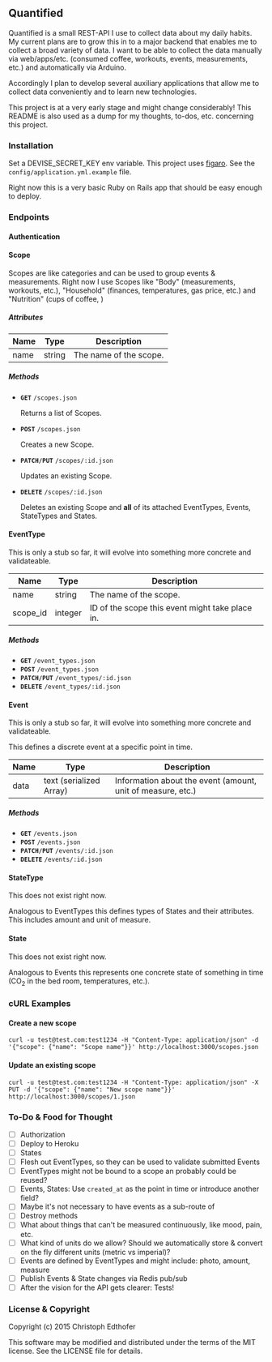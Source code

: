 ## Quantified

Quantified is a small REST-API I use to collect data about my daily habits. My current plans are to grow this in to a major backend that enables me to collect a broad variety of data. I want to be able to collect the data manually via web/apps/etc. (consumed coffee, workouts, events, measurements, etc.) and automatically via Arduino.

Accordingly I plan to develop several auxiliary applications that allow me to collect data conveniently and to learn new technologies.

This project is at a very early stage and might change considerably! This README is also used as a dump for my thoughts, to-dos, etc. concerning this project.

### Installation

Set a DEVISE_SECRET_KEY env variable. This project uses [figaro](https://github.com/laserlemon/figaro). See the `config/application.yml.example` file.

Right now this is a very basic Ruby on Rails app that should be easy enough to deploy.

### Endpoints

#### Authentication

#### Scope

Scopes are like categories and can be used to group events & measurements. Right now I use Scopes like "Body" (measurements, workouts, etc.), "Household" (finances, temperatures, gas price, etc.) and "Nutrition" (cups of coffee, )

##### Attributes

| Name | Type | Description |
|------|------|-------------|
| name | string | The name of the scope. |

##### Methods

- **`GET`** `/scopes.json`

  Returns a list of Scopes.

- **`POST`** `/scopes.json`

  Creates a new Scope.

- **`PATCH/PUT`** `/scopes/:id.json`

  Updates an existing Scope.

- **`DELETE`** `/scopes/:id.json`

  Deletes an existing Scope and **all** of its attached EventTypes, Events, StateTypes and States.

#### EventType

This is only a stub so far, it will evolve into something more concrete and validateable.

| Name | Type | Description |
|------|------|-------------|
| name | string | The name of the scope. |
| scope_id | integer | ID of the scope this event might take place in. |

##### Methods

- **`GET`** `/event_types.json`
- **`POST`** `/event_types.json`
- **`PATCH/PUT`** `/event_types/:id.json`
- **`DELETE`** `/event_types/:id.json`

#### Event

This is only a stub so far, it will evolve into something more concrete and validateable.

This defines a discrete event at a specific point in time.

| Name | Type | Description |
|------|------|-------------|
| data | text (serialized Array) | Information about the event (amount, unit of measure, etc.) |

##### Methods

- **`GET`** `/events.json`
- **`POST`** `/events.json`
- **`PATCH/PUT`** `/events/:id.json`
- **`DELETE`** `/events/:id.json`

#### StateType

This does not exist right now.

Analogous to EventTypes this defines types of States and their attributes. This includes amount and unit of measure.

#### State

This does not exist right now.

Analogous to Events this represents one concrete state of something in time (CO<sub>2</sub> in the bed room, temperatures, etc.).

### cURL Examples

#### Create a new scope

    curl -u test@test.com:test1234 -H "Content-Type: application/json" -d '{"scope": {"name": "Scope name"}}' http://localhost:3000/scopes.json

#### Update an existing scope

    curl -u test@test.com:test1234 -H "Content-Type: application/json" -X PUT -d '{"scope": {"name": "New scope name"}}' http://localhost:3000/scopes/1.json

### To-Do & Food for Thought

 - [ ] Authorization
 - [ ] Deploy to Heroku
 - [ ] States
 - [ ] Flesh out EventTypes, so they can be used to validate submitted Events
 - [ ] EventTypes might not be bound to a scope an probably could be reused?
 - [ ] Events, States: Use `created_at` as the point in time or introduce another field?
 - [ ] Maybe it's not necessary to have events as a sub-route of
 - [ ] Destroy methods
 - [ ] What about things that can't be measured continuously, like mood, pain, etc.
 - [ ] What kind of units do we allow? Should we automatically store & convert on the fly different units (metric vs imperial)?
 - [ ] Events are defined by EventTypes and might include: photo, amount, measure
 - [ ] Publish Events & State changes via Redis pub/sub
 - [ ] After the vision for the API gets clearer: Tests!

### License & Copyright

Copyright (c) 2015 Christoph Edthofer

This software may be modified and distributed under the terms of the MIT license. See the LICENSE file for details.

